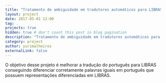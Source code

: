 ```yaml
---
title: "Tratamento de ambiguidade em tradutores automáticos para LIBRAS"
layout: project
date: 2017-05-01 12:00
tag: .
projects: true
hidden: true # don't count this post in blog pagination
description: "Tratamento de ambiguidade em tradutores automáticos para LIBRAS"
category: project
author: yurimalheiros
externalLink: false
---
```


O objetivo desse projeto é melhorar a tradução do português para LIBRAS
conseguindo diferenciar corretamente palavras iguais em português que possuem
representações diferenciadas em LIBRAS.
